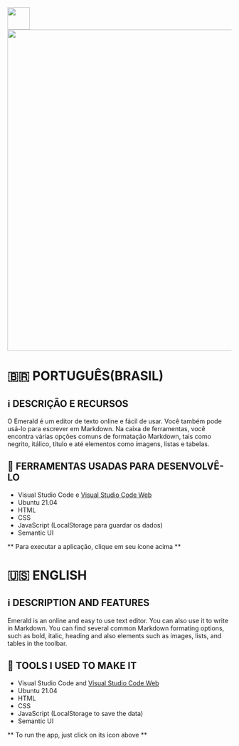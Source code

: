 <a href="https://redwars22.github.io/Web2/Emerald/index.html">
<img src='https://redwars22.github.io/Website/img/emerald.png' width='50px' height='50px'/>
</a>

<img src='https://raw.githubusercontent.com/Redwars22/Web2/main/Emerald/emerald_screenshot.png' width='720px'/>

# 🇧🇷 PORTUGUÊS(BRASIL)
## ℹ️ DESCRIÇÃO E RECURSOS
O Emerald é um editor de texto online e fácil de usar. Você também pode usá-lo para escrever em Markdown. Na caixa de ferramentas, você encontra várias opções comuns de formatação Markdown, tais como negrito, itálico, título e até elementos como imagens, listas e tabelas.

## 🧰 FERRAMENTAS USADAS PARA DESENVOLVÊ-LO
- Visual Studio Code e [Visual Studio Code Web](https://vscode.dev)
- Ubuntu 21.04
- HTML
- CSS
- JavaScript (LocalStorage para guardar os dados)
- Semantic UI

** Para executar a aplicação, clique em seu ícone acima **

# 🇺🇸 ENGLISH
## ℹ️ DESCRIPTION AND FEATURES
Emerald is an online and easy to use text editor. You can also use it to write in Markdown. You can find several common Markdown formating options, such as bold, italic, heading and also elements such as images, lists, and tables in the toolbar.

## 🧰 TOOLS I USED TO MAKE IT
- Visual Studio Code and [Visual Studio Code Web](https://vscode.dev)
- Ubuntu 21.04
- HTML
- CSS
- JavaScript (LocalStorage to save the data)
- Semantic UI

** To run the app, just click on its icon above **
